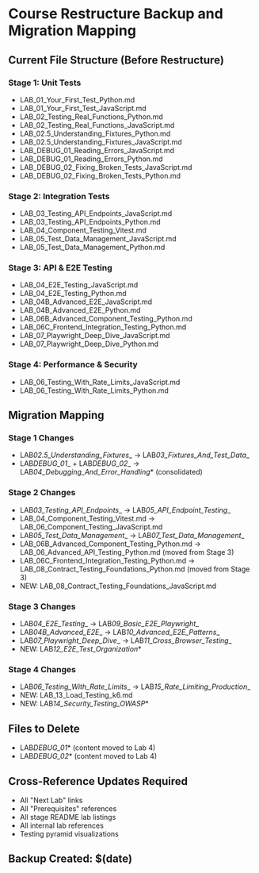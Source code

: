 # Course Restructure Backup and Migration Mapping

## Current File Structure (Before Restructure)

### Stage 1: Unit Tests

- LAB_01_Your_First_Test_Python.md
- LAB_01_Your_First_Test_JavaScript.md
- LAB_02_Testing_Real_Functions_Python.md
- LAB_02_Testing_Real_Functions_JavaScript.md
- LAB_02.5_Understanding_Fixtures_Python.md
- LAB_02.5_Understanding_Fixtures_JavaScript.md
- LAB_DEBUG_01_Reading_Errors_JavaScript.md
- LAB_DEBUG_01_Reading_Errors_Python.md
- LAB_DEBUG_02_Fixing_Broken_Tests_JavaScript.md
- LAB_DEBUG_02_Fixing_Broken_Tests_Python.md

### Stage 2: Integration Tests

- LAB_03_Testing_API_Endpoints_JavaScript.md
- LAB_03_Testing_API_Endpoints_Python.md
- LAB_04_Component_Testing_Vitest.md
- LAB_05_Test_Data_Management_JavaScript.md
- LAB_05_Test_Data_Management_Python.md

### Stage 3: API & E2E Testing

- LAB_04_E2E_Testing_JavaScript.md
- LAB_04_E2E_Testing_Python.md
- LAB_04B_Advanced_E2E_JavaScript.md
- LAB_04B_Advanced_E2E_Python.md
- LAB_06B_Advanced_Component_Testing_Python.md
- LAB_06C_Frontend_Integration_Testing_Python.md
- LAB_07_Playwright_Deep_Dive_JavaScript.md
- LAB_07_Playwright_Deep_Dive_Python.md

### Stage 4: Performance & Security

- LAB_06_Testing_With_Rate_Limits_JavaScript.md
- LAB_06_Testing_With_Rate_Limits_Python.md

## Migration Mapping

### Stage 1 Changes

- LAB*02.5_Understanding_Fixtures*_ → LAB*03_Fixtures_And_Test_Data*_
- LAB*DEBUG_01*_ + LAB*DEBUG_02*_ → LAB*04_Debugging_And_Error_Handling*\* (consolidated)

### Stage 2 Changes

- LAB*03_Testing_API_Endpoints*_ → LAB*05_API_Endpoint_Testing*_
- LAB_04_Component_Testing_Vitest.md → LAB_06_Component_Testing_JavaScript.md
- LAB*05_Test_Data_Management*_ → LAB*07_Test_Data_Management*_
- LAB_06B_Advanced_Component_Testing_Python.md → LAB_06_Advanced_API_Testing_Python.md (moved from Stage 3)
- LAB_06C_Frontend_Integration_Testing_Python.md → LAB_08_Contract_Testing_Foundations_Python.md (moved from Stage 3)
- NEW: LAB_08_Contract_Testing_Foundations_JavaScript.md

### Stage 3 Changes

- LAB*04_E2E_Testing*_ → LAB*09_Basic_E2E_Playwright*_
- LAB*04B_Advanced_E2E*_ → LAB*10_Advanced_E2E_Patterns*_
- LAB*07_Playwright_Deep_Dive*_ → LAB*11_Cross_Browser_Testing*_
- NEW: LAB*12_E2E_Test_Organization*\*

### Stage 4 Changes

- LAB*06_Testing_With_Rate_Limits*_ → LAB*15_Rate_Limiting_Production*_
- NEW: LAB_13_Load_Testing_k6.md
- NEW: LAB*14_Security_Testing_OWASP*\*

## Files to Delete

- LAB*DEBUG_01*\* (content moved to Lab 4)
- LAB*DEBUG_02*\* (content moved to Lab 4)

## Cross-Reference Updates Required

- All "Next Lab" links
- All "Prerequisites" references
- All stage README lab listings
- All internal lab references
- Testing pyramid visualizations

## Backup Created: $(date)
